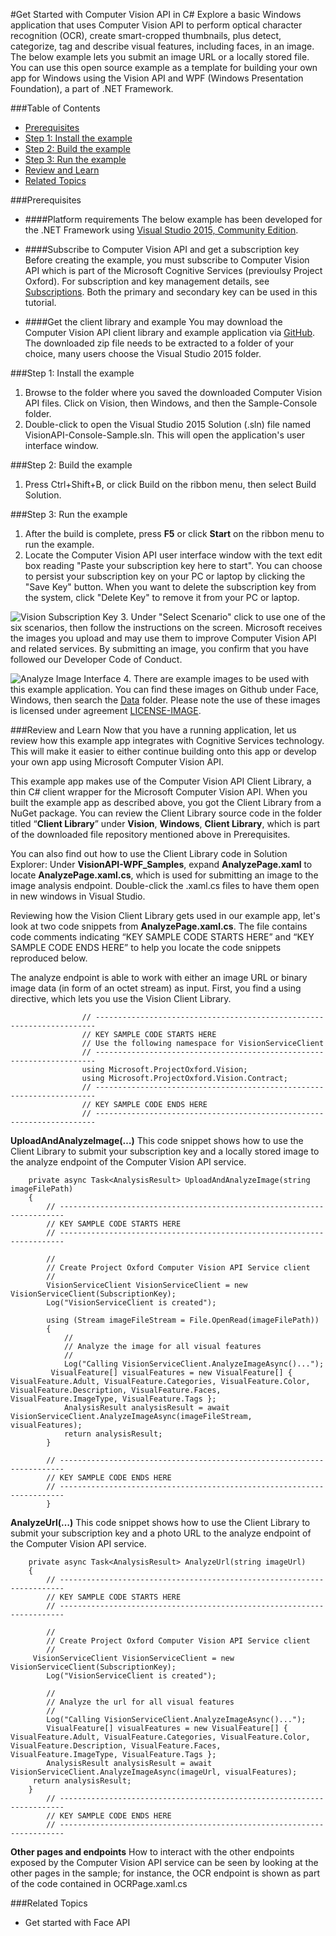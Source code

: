 <!-- 
NavPath: Computer Vision API/Get Started with Vision API
LinkLabel: Get Started in C#
Url: Computer-Vision-API/documentation/GetStarted/GetStartedVisionAPIforWindows
Weight: 55
-->

#Get Started with Computer Vision API in C&#35;
Explore a basic Windows application that uses Computer Vision API to perform optical character recognition (OCR), create smart-cropped thumbnails, plus detect, categorize, tag and describe visual features, including faces, in an image. The below example lets you submit an image URL or a locally stored file. You can use this open source example as a template for building your own app for Windows using the Vision API and WPF (Windows Presentation Foundation), a part of .NET Framework.

###Table of Contents
* [Prerequisites](#Prerequisites)
* [Step 1: Install the example](#Step1)
* [Step 2: Build the example](#Step2)
* [Step 3: Run the example](#Step3)
* [Review and Learn](#Review)   
* [Related Topics](#Related)

###<a name="Prerequisites">Prerequisites</a>

  * ####Platform requirements
The below example has been developed for the .NET Framework using [Visual Studio 2015, Community Edition](https://www.visualstudio.com/products/visual-studio-community-vs). 

  * ####Subscribe to Computer Vision API and get a subscription key 
Before creating the example, you must subscribe to Computer Vision API which is part of the Microsoft Cognitive Services (previoulsy Project Oxford). For subscription and key management details, see [Subscriptions](https://www.microsoft.com/cognitive-services/en-us/sign-up). Both the primary and secondary key can be used in this tutorial. 

  * ####Get the client library and example
You may download the Computer Vision API client library and example application via [GitHub](https://github.com/Microsoft/ProjectOxford-ClientSDK). The downloaded zip file needs to be extracted to a folder of your choice, many users choose the Visual Studio 2015 folder.

###<a name="Step1">Step 1: Install the example</a>

1.	Browse to the folder where you saved the downloaded Computer Vision API files. Click on Vision, then Windows, and then the Sample-Console folder.
2.	Double-click to open the Visual Studio 2015 Solution (.sln) file named VisionAPI-Console-Sample.sln. This will open the application's user interface window.

###<a name="Step2">Step 2: Build the example</a>

1. Press Ctrl+Shift+B, or click Build on the ribbon menu, then select Build Solution.

###<a name="Step3">Step 3: Run the example</a>

1.	After the build is complete, press **F5** or click **Start** on the ribbon menu to run the example.
2.	Locate the Computer Vision API user interface window with the text edit box reading "Paste your subscription key here to start".
You can choose to persist your subscription key on your PC or laptop by clicking the "Save Key" button. When you want to delete the subscription key from the system, click "Delete Key" to remove it from your PC or laptop.

![Vision Subscription Key](../Images/Vision_UI_Subscription.PNG)
3.	Under "Select Scenario" click to use one of the six scenarios, then follow the instructions on the screen. Microsoft receives the images you upload and may use them to improve Computer Vision API and related services. By submitting an image, you confirm that you have followed our Developer Code of Conduct.

![Analyze Image Interface](../Images/Analyze_Image_Example.PNG)
4.	There are example images to be used with this example application. You can find these images on Github under Face, Windows, then search the [Data](https://github.com/Microsoft/ProjectOxford-ClientSDK-Dev/tree/vision-build-2016/Face/Windows/Data) folder. Please note the use of these images is licensed under agreement [LICENSE-IMAGE](https://github.com/Microsoft/ProjectOxford-ClientSDK/blob/master/LICENSE-IMAGE.md).

###<a name="Review">Review and Learn</a>
Now that you have a running application, let us review how this example app integrates with Cognitive Services technology. This will make it easier to either continue building onto this app or develop your own app using Microsoft Computer Vision API.

This example app makes use of the Computer Vision API Client Library, a thin C# client wrapper for the Microsoft Computer Vision API. When you built the example app as described above, you got the Client Library from a NuGet package. You can review the Client Library source code in the folder titled “**Client Library**” under **Vision**, **Windows**, **Client Library**, which is part of the downloaded file repository mentioned above in Prerequisites.

You can also find out how to use the Client Library code in Solution Explorer: Under **VisionAPI-WPF_Samples**, expand **AnalyzePage.xaml** to locate **AnalyzePage.xaml.cs**, which is used for submitting an image to the image analysis endpoint. Double-click the .xaml.cs files to have them open in new windows in Visual Studio.

Reviewing how the Vision Client Library gets used in our example app, let's look at two code snippets from **AnalyzePage.xaml.cs**. The file contains code comments indicating “KEY SAMPLE CODE STARTS HERE” and “KEY SAMPLE CODE ENDS HERE” to help you locate the code snippets reproduced below.

The analyze endpoint is able to work with either an image URL or binary image data (in form of an octet stream) as input. First, you find a using directive, which lets you use the Vision Client Library.

```
	            // ----------------------------------------------------------------------
	            // KEY SAMPLE CODE STARTS HERE
	            // Use the following namespace for VisionServiceClient 
	            // ---------------------------------------------------------------------- 
	            using Microsoft.ProjectOxford.Vision; 
	            using Microsoft.ProjectOxford.Vision.Contract; 
	            // ----------------------------------------------------------------------
	            // KEY SAMPLE CODE ENDS HERE 
	            // ----------------------------------------------------------------------

```
**UploadAndAnalyzeImage(…)**
This code snippet shows how to use the Client Library to submit your subscription key and a locally stored image to the analyze endpoint of the Computer Vision API service.

```
	private async Task<AnalysisResult> UploadAndAnalyzeImage(string imageFilePath)
	{
	    // -----------------------------------------------------------------------
	    // KEY SAMPLE CODE STARTS HERE
	    // -----------------------------------------------------------------------
	
	    //
	    // Create Project Oxford Computer Vision API Service client
	    //
	    VisionServiceClient VisionServiceClient = new VisionServiceClient(SubscriptionKey);
	    Log("VisionServiceClient is created");
	
	    using (Stream imageFileStream = File.OpenRead(imageFilePath))
	    {
	        //
	        // Analyze the image for all visual features
	        //
	        Log("Calling VisionServiceClient.AnalyzeImageAsync()...");
         VisualFeature[] visualFeatures = new VisualFeature[] { VisualFeature.Adult, VisualFeature.Categories, VisualFeature.Color, VisualFeature.Description, VisualFeature.Faces, VisualFeature.ImageType, VisualFeature.Tags };
	        AnalysisResult analysisResult = await VisionServiceClient.AnalyzeImageAsync(imageFileStream, visualFeatures);
	        return analysisResult;
	    }
	
	    // -----------------------------------------------------------------------
	    // KEY SAMPLE CODE ENDS HERE
	    // -----------------------------------------------------------------------
    	}
```
**AnalyzeUrl(…)**
This code snippet shows how to use the Client Library to submit your subscription key and a photo URL to the analyze endpoint of the Computer Vision API service.

```
	private async Task<AnalysisResult> AnalyzeUrl(string imageUrl)
	{
	    // -----------------------------------------------------------------------
	    // KEY SAMPLE CODE STARTS HERE
	    // -----------------------------------------------------------------------
	
	    //
	    // Create Project Oxford Computer Vision API Service client
	    //
     VisionServiceClient VisionServiceClient = new VisionServiceClient(SubscriptionKey);
	    Log("VisionServiceClient is created");
	
	    //
	    // Analyze the url for all visual features
	    //
	    Log("Calling VisionServiceClient.AnalyzeImageAsync()...");
	    VisualFeature[] visualFeatures = new VisualFeature[] { VisualFeature.Adult, VisualFeature.Categories, VisualFeature.Color, VisualFeature.Description, VisualFeature.Faces, VisualFeature.ImageType, VisualFeature.Tags };
	    AnalysisResult analysisResult = await VisionServiceClient.AnalyzeImageAsync(imageUrl, visualFeatures);
     return analysisResult;
	}
	    // -----------------------------------------------------------------------
	    // KEY SAMPLE CODE ENDS HERE
	    // -----------------------------------------------------------------------
```
**Other pages and endpoints**
How to interact with the other endpoints exposed by the Computer Vision API service can be seen by looking at the other pages in the sample; for instance, the OCR endpoint is shown as part of the code contained in OCRPage.xaml.cs 

###<a name="Related">Related Topics</a>
 * Get started with Face API
 

